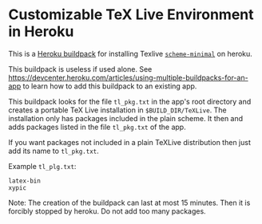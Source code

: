 # Customizable TeX Live Environment in Heroku

This is a [Heroku buildpack](http://devcenter.heroku.com/articles/buildpacks)
for installing Texlive [`scheme-minimal`](https://tug.org/texlive/doc/texlive-en/texlive-en.html#x1-250003.2.2) on heroku.

This buildpack is useless if used alone.
See https://devcenter.heroku.com/articles/using-multiple-buildpacks-for-an-app
to learn how to add this buildpack to an existing app.

This buildpack looks for the file `tl_pkg.txt` in the app's root directory
and creates a portable TeX Live installation in `$BUILD_DIR/TeXLive`.
The installation only has packages included in the plain scheme.
It then and adds packages listed in the file `tl_pkg.txt` of the app.

If you want packages not included in a plain TeXLive distribution then
just add its name to `tl_pkg.txt`.

Example `tl_plg.txt`:

    latex-bin
    xypic


Note:
The creation of the buildpack can last at most 15 minutes.
Then it is forcibly stopped by heroku.
Do not add too many packages.
